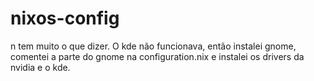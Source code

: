 # nixos-config

n tem muito o que dizer. O kde não funcionava, então instalei gnome, comentei a parte do gnome na configuration.nix e instalei os drivers da nvidia e o kde.
